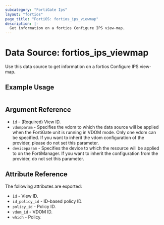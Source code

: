 ```yaml
---
subcategory: "FortiGate Ips"
layout: "fortios"
page_title: "FortiOS: fortios_ips_viewmap"
description: |-
  Get information on a fortios Configure IPS view-map.
---
```


# Data Source: fortios_ips_viewmap
Use this data source to get information on a fortios Configure IPS view-map.


## Example Usage

```hcl

```

## Argument Reference

* `id` - (Required) View ID.
* `vdomparam` - Specifies the vdom to which the data source will be applied when the FortiGate unit is running in VDOM mode. Only one vdom can be specified. If you want to inherit the vdom configuration of the provider, please do not set this parameter.
* `deviceparam` - Specifies the device to which the resource will be applied to on the FortiManager. If you want to inherit the configuration from the provider, do not set this parameter.

## Attribute Reference

The following attributes are exported:

* `id` - View ID.
* `id_policy_id` - ID-based policy ID.
* `policy_id` - Policy ID.
* `vdom_id` - VDOM ID.
* `which` - Policy.
